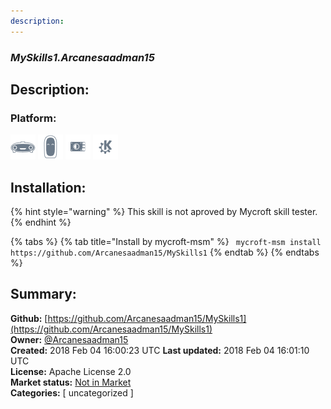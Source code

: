 ```yaml
---
description: 
---
```


### _MySkills1.Arcanesaadman15_  
## Description:  
  
### Platform:  
 ![Mark I](../.gitbook/assets/mark-1-icon.png)  ![Mark II](../.gitbook/assets/mark-2-icon.png)  ![Picroft](../.gitbook/assets/picroft-icon.png)  ![plasmoid](../.gitbook/assets/kde.png)   
## Installation:  
{% hint style="warning" %}
This skill is not aproved by Mycroft skill tester.
{% endhint %}
    
{% tabs %}
{% tab title="Install by mycroft-msm" %}
``` mycroft-msm install https://github.com/Arcanesaadman15/MySkills1```
{% endtab %}
  {% endtabs %}
    
## Summary:  
**Github:** [https://github.com/Arcanesaadman15/MySkills1](https://github.com/Arcanesaadman15/MySkills1)  
**Owner:** [@Arcanesaadman15](https://github.com/Arcanesaadman15)  
**Created:** 2018 Feb 04 16:00:23 UTC  **Last updated:** 2018 Feb 04 16:01:10 UTC  
**License:** Apache License 2.0  
**Market status:** [Not in Market](https://market.mycroft.ai/skill/)  
**Categories:** [ uncategorized ]   
